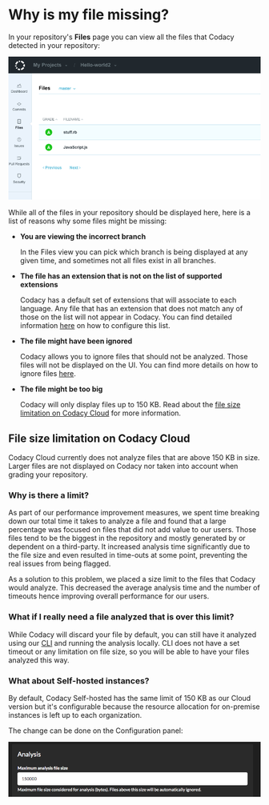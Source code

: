 # Why is my file missing?

In your repository's **Files** page you can view all the files that Codacy detected in your repository:

![](/images/Screen_Shot_2019-06-26_at_19.39.19.png)

While all of the files in your repository should be displayed here, here is a list of reasons why some files might be missing:

-   **You are viewing the incorrect branch**

    In the Files view you can pick which branch is being displayed at any given time, and sometimes not all files exist in all branches.

-   **The file has an extension that is not on the list of supported extensions**

    Codacy has a default set of extensions that will associate to each language. Any file that has an extension that does not match any of those on the list will not appear in Codacy. You can find detailed information [here](/hc/en-us/articles/207994395-Language-Extensions) on how to configure this list.

-   **The file might have been ignored**

    Codacy allows you to ignore files that should not be analyzed. Those files will not be displayed on the UI. You can find more details on how to ignore files [here](/hc/en-us/articles/360005097654-Ignore-files-from-Codacy-analysis).

-   **The file might be too big**

    Codacy will only display files up to 150 KB. Read about the [file size limitation on Codacy Cloud](#file-size-limitation-on-codacy-cloud) for more information.

## File size limitation on Codacy Cloud

Codacy Cloud currently does not analyze files that are above 150 KB in size. Larger files are not displayed on Codacy nor taken into account when grading your repository.

### Why is there a limit?

As part of our performance improvement measures, we spent time breaking down our total time it takes to analyze a file and found that a large percentage was focused on files that did not add value to our users. Those files tend to be the biggest in the repository and mostly generated by or dependent on a third-party. It increased analysis time significantly due to the file size and even resulted in time-outs at some point, preventing the real issues from being flagged. 

As a solution to this problem, we placed a size limit to the files that Codacy would analyze. This decreased the average analysis time and the number of timeouts hence improving overall performance for our users.

### What if I really need a file analyzed that is over this limit?

While Codacy will discard your file by default, you can still have it analyzed using our [CLI](/hc/en-us/articles/360008254833-Run-local-analysis) and running the analysis locally. CLI does not have a set timeout or any limitation on file size, so you will be able to have your files analyzed this way.

### What about Self-hosted instances?

By default, Codacy Self-hosted has the same limit of 150 KB as our Cloud version but it's configurable because the resource allocation for on-premise instances is left up to each organization.

The change can be done on the Configuration panel:

![](/images/Screen_Shot_2019-06-27_at_16.47.18.png)
